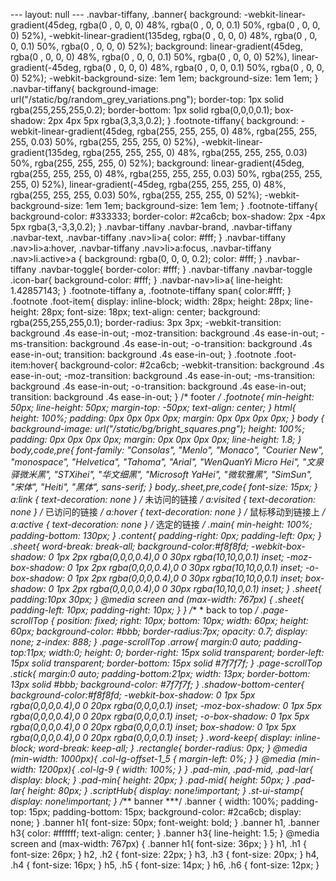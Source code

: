 --- layout: null --- .navbar-tiffany, .banner{
     background: -webkit-linear-gradient(45deg, rgba(0 , 0, 0, 0) 48%, rgba(0 , 0, 0, 0.1) 50%, rgba(0 , 0, 0, 0) 52%), -webkit-linear-gradient(135deg, rgba(0 , 0, 0, 0) 48%, rgba(0 , 0, 0, 0.1) 50%, rgba(0 , 0, 0, 0) 52%);
     background: linear-gradient(45deg, rgba(0 , 0, 0, 0) 48%, rgba(0 , 0, 0, 0.1) 50%, rgba(0 , 0, 0, 0) 52%), linear-gradient(-45deg, rgba(0 , 0, 0, 0) 48%, rgba(0 , 0, 0, 0.1) 50%, rgba(0 , 0, 0, 0) 52%);
     -webkit-background-size: 1em 1em;
     background-size: 1em 1em;
}
 .navbar-tiffany{
     background-image: url("/static/bg/random_grey_variations.png");
     border-top: 1px solid rgba(255,255,255,0.2);
     border-bottom: 1px solid rgba(0,0,0,0.1);
     box-shadow: 2px 4px 5px rgba(3,3,3,0.2);
}
 .footnote-tiffany{
     background: -webkit-linear-gradient(45deg, rgba(255, 255, 255, 0) 48%, rgba(255, 255, 255, 0.03) 50%, rgba(255, 255, 255, 0) 52%), -webkit-linear-gradient(135deg, rgba(255, 255, 255, 0) 48%, rgba(255, 255, 255, 0.03) 50%, rgba(255, 255, 255, 0) 52%);
     background: linear-gradient(45deg, rgba(255, 255, 255, 0) 48%, rgba(255, 255, 255, 0.03) 50%, rgba(255, 255, 255, 0) 52%), linear-gradient(-45deg, rgba(255, 255, 255, 0) 48%, rgba(255, 255, 255, 0.03) 50%, rgba(255, 255, 255, 0) 52%);
     -webkit-background-size: 1em 1em;
     background-size: 1em 1em;
}
 .footnote-tiffany{
     background-color: #333333;
     border-color: #2ca6cb;
     box-shadow: 2px -4px 5px rgba(3,-3,3,0.2);
}
 .navbar-tiffany .navbar-brand, .navbar-tiffany .navbar-text, .navbar-tiffany .nav>li>a{
     color: #fff;
}
 .navbar-tiffany .nav>li>a:hover, .navbar-tiffany .nav>li>a:focus, .navbar-tiffany .nav>li.active>a {
     background: rgba(0, 0, 0, 0.2);
     color: #fff;
}
 .navbar-tiffany .navbar-toggle{
     border-color: #fff;
}
 .navbar-tiffany .navbar-toggle .icon-bar{
     background-color: #fff;
}
 .navbar-nav>li>a{
     line-height: 1.42857143;
}
 .footnote-tiffany a, .footnote-tiffany span{
     color:#fff;
}
 .footnote .foot-item{
     display: inline-block;
     width: 28px;
     height: 28px;
     line-height: 28px;
     font-size: 18px;
     text-align: center;
     background: rgba(255,255,255,0.1);
     border-radius: 3px 3px;
     -webkit-transition: background .4s ease-in-out;
     -moz-transition: background .4s ease-in-out;
     -ms-transition: background .4s ease-in-out;
     -o-transition: background .4s ease-in-out;
     transition: background .4s ease-in-out;
}
 .footnote .foot-item:hover{
     background-color: #2ca6cb;
     -webkit-transition: background .4s ease-in-out;
     -moz-transition: background .4s ease-in-out;
     -ms-transition: background .4s ease-in-out;
     -o-transition: background .4s ease-in-out;
     transition: background .4s ease-in-out;
}
/* footer */
 .footnote{
     min-height: 50px;
     line-height: 50px;
     margin-top: -50px;
     text-align: center;
}
 html{
     height: 100%;
     padding: 0px 0px 0px 0px;
     margin: 0px 0px 0px 0px;
}
 body {
     background-image: url("/static/bg/bright_squares.png");
     height: 100%;
     padding: 0px 0px 0px 0px;
     margin: 0px 0px 0px 0px;
     line-height: 1.8;
}
 body,code,pre{
     font-family: "Consolas", "Menlo", "Monaco", "Courier New", "monospace", "Helvetica", "Tahoma", "Arial", "WenQuanYi Micro Hei", "文泉驿微米黑", "STXihei", "华文细黑", "Microsoft YaHei", "微软雅黑", "SimSun", "宋体", "Heiti", "黑体", sans-serif;
}
 body,.sheet,pre,code{
     font-size: 15px;
}
 a:link {
    text-decoration: none
}
/* 未访问的链接 */
 a:visited {
    text-decoration: none
}
/* 已访问的链接 */
 a:hover {
    text-decoration: none
}
/* 鼠标移动到链接上 */
 a:active {
    text-decoration: none
}
/* 选定的链接 */
 .main{
     min-height: 100%;
     padding-bottom: 130px;
}
 .content{
     padding-right: 0px;
     padding-left: 0px;
}
 .sheet{
     word-break: break-all;
     background-color:#f8f8fd;
     -webkit-box-shadow: 0 1px 2px rgba(0,0,0,0.4),0 0 30px rgba(10,10,0,0.1) inset;
     -moz-box-shadow: 0 1px 2px rgba(0,0,0,0.4),0 0 30px rgba(10,10,0,0.1) inset;
     -o-box-shadow: 0 1px 2px rgba(0,0,0,0.4),0 0 30px rgba(10,10,0,0.1) inset;
     box-shadow: 0 1px 2px rgba(0,0,0,0.4),0 0 30px rgba(10,10,0,0.1) inset;
}
 .sheet{
     padding:10px 30px;
}
 @media screen and (max-width: 767px) {
     .sheet{
         padding-left: 10px;
         padding-right: 10px;
    }
}
/** * back to top */
 .page-scrollTop {
     position: fixed;
     right: 10px;
     bottom: 10px;
     width: 60px;
     height: 60px;
     background-color: #bbb;
     border-radius:7px;
     opacity: 0.7;
     display: none;
     z-index: 888;
}
 .page-scrollTop .arrow{
     margin:0 auto;
     padding-top:11px;
     width:0;
     height: 0;
     border-right: 15px solid transparent;
     border-left: 15px solid transparent;
     border-bottom: 15px solid #7f7f7f;
}
 .page-scrollTop .stick{
     margin:0 auto;
     padding-bottom:21px;
     width: 13px;
     border-bottom: 13px solid #bbb;
     background-color: #7f7f7f;
}
 .shadow-bottom-center{
     background-color:#f8f8fd;
     -webkit-box-shadow: 0 1px 5px rgba(0,0,0,0.4),0 0 20px rgba(0,0,0,0.1) inset;
     -moz-box-shadow: 0 1px 5px rgba(0,0,0,0.4),0 0 20px rgba(0,0,0,0.1) inset;
     -o-box-shadow: 0 1px 5px rgba(0,0,0,0.4),0 0 20px rgba(0,0,0,0.1) inset;
     box-shadow: 0 1px 5px rgba(0,0,0,0.4),0 0 20px rgba(0,0,0,0.1) inset;
}
 .word-keep{
     display: inline-block;
     word-break: keep-all;
}
 .rectangle{
     border-radius: 0px;
}
 @media (min-width: 1000px){
     .col-lg-offset-1_5 {
         margin-left: 0%;
    }
}
 @media (min-width: 1200px){
     .col-lg-9 {
         width: 100%;
    }
}
 .pad-min, .pad-mid, .pad-lar{
     display: block;
}
 .pad-min{
     height: 20px;
}
 .pad-mid{
     height: 50px;
}
 .pad-lar{
     height: 80px;
}
 .scriptHub{
     display: none!important;
}
 .st-ui-stamp{
     display: none!important;
}
/*** banner ***/
 .banner {
     width: 100%;
     padding-top: 15px;
     padding-bottom: 15px;
     background-color: #2ca6cb;
     display: none;
}
 .banner h1{
     font-size: 50px;
     font-weight: bold;
}
 .banner h1, .banner h3{
     color: #ffffff;
     text-align: center;
}
 .banner h3{
     line-height: 1.5;
}
 @media screen and (max-width: 767px) {
     .banner h1{
         font-size: 36px;
    }
}
 h1, .h1 {
     font-size: 26px;
}
 h2, .h2 {
     font-size: 22px;
}
 h3, .h3 {
     font-size: 20px;
}
 h4, .h4 {
     font-size: 16px;
}
 h5, .h5 {
     font-size: 14px;
}
 h6, .h6 {
     font-size: 12px;
}